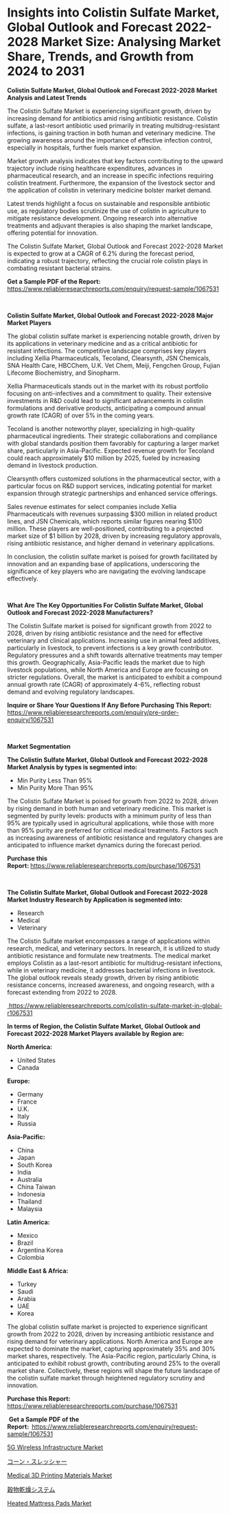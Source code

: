 <p><h1>Insights into Colistin Sulfate Market, Global Outlook and Forecast 2022-2028 Market Size: Analysing Market Share, Trends, and Growth from 2024 to 2031</h1></p><p><strong>Colistin Sulfate Market, Global Outlook and Forecast 2022-2028 Market Analysis and Latest Trends</strong></p>
<p><p>The Colistin Sulfate Market is experiencing significant growth, driven by increasing demand for antibiotics amid rising antibiotic resistance. Colistin sulfate, a last-resort antibiotic used primarily in treating multidrug-resistant infections, is gaining traction in both human and veterinary medicine. The growing awareness around the importance of effective infection control, especially in hospitals, further fuels market expansion.</p><p>Market growth analysis indicates that key factors contributing to the upward trajectory include rising healthcare expenditures, advances in pharmaceutical research, and an increase in specific infections requiring colistin treatment. Furthermore, the expansion of the livestock sector and the application of colistin in veterinary medicine bolster market demand.</p><p>Latest trends highlight a focus on sustainable and responsible antibiotic use, as regulatory bodies scrutinize the use of colistin in agriculture to mitigate resistance development. Ongoing research into alternative treatments and adjuvant therapies is also shaping the market landscape, offering potential for innovation.</p><p>The Colistin Sulfate Market, Global Outlook and Forecast 2022-2028 Market is expected to grow at a CAGR of 6.2% during the forecast period, indicating a robust trajectory, reflecting the crucial role colistin plays in combating resistant bacterial strains.</p></p>
<p><strong>Get a Sample PDF of the Report:&nbsp;</strong> <a href="https://www.reliableresearchreports.com/enquiry/request-sample/1067531">https://www.reliableresearchreports.com/enquiry/request-sample/1067531</a></p>
<p>&nbsp;</p>
<p><strong>Colistin Sulfate Market, Global Outlook and Forecast 2022-2028 Major Market Players</strong></p>
<p><p>The global colistin sulfate market is experiencing notable growth, driven by its applications in veterinary medicine and as a critical antibiotic for resistant infections. The competitive landscape comprises key players including Xellia Pharmaceuticals, Tecoland, Clearsynth, JSN Chemicals, SNA Health Care, HBCChem, U.K. Vet Chem, Meiji, Fengchen Group, Fujian Lifecome Biochemistry, and Sinopharm.</p><p>Xellia Pharmaceuticals stands out in the market with its robust portfolio focusing on anti-infectives and a commitment to quality. Their extensive investments in R&D could lead to significant advancements in colistin formulations and derivative products, anticipating a compound annual growth rate (CAGR) of over 5% in the coming years.</p><p>Tecoland is another noteworthy player, specializing in high-quality pharmaceutical ingredients. Their strategic collaborations and compliance with global standards position them favorably for capturing a larger market share, particularly in Asia-Pacific. Expected revenue growth for Tecoland could reach approximately $10 million by 2025, fueled by increasing demand in livestock production.</p><p>Clearsynth offers customized solutions in the pharmaceutical sector, with a particular focus on R&D support services, indicating potential for market expansion through strategic partnerships and enhanced service offerings.</p><p>Sales revenue estimates for select companies include Xellia Pharmaceuticals with revenues surpassing $300 million in related product lines, and JSN Chemicals, which reports similar figures nearing $100 million. These players are well-positioned, contributing to a projected market size of $1 billion by 2028, driven by increasing regulatory approvals, rising antibiotic resistance, and higher demand in veterinary applications.</p><p>In conclusion, the colistin sulfate market is poised for growth facilitated by innovation and an expanding base of applications, underscoring the significance of key players who are navigating the evolving landscape effectively.</p></p>
<p>&nbsp;</p>
<p><strong>What Are The Key Opportunities For Colistin Sulfate Market, Global Outlook and Forecast 2022-2028 Manufacturers?</strong></p>
<p><p>The Colistin Sulfate market is poised for significant growth from 2022 to 2028, driven by rising antibiotic resistance and the need for effective veterinary and clinical applications. Increasing use in animal feed additives, particularly in livestock, to prevent infections is a key growth contributor. Regulatory pressures and a shift towards alternative treatments may temper this growth. Geographically, Asia-Pacific leads the market due to high livestock populations, while North America and Europe are focusing on stricter regulations. Overall, the market is anticipated to exhibit a compound annual growth rate (CAGR) of approximately 4-6%, reflecting robust demand and evolving regulatory landscapes.</p></p>
<p><strong>Inquire or Share Your Questions If Any Before Purchasing This Report:</strong> <a href="https://www.reliableresearchreports.com/enquiry/pre-order-enquiry/1067531">https://www.reliableresearchreports.com/enquiry/pre-order-enquiry/1067531</a></p>
<p>&nbsp;</p>
<p><strong>Market Segmentation</strong></p>
<p><strong>The Colistin Sulfate Market, Global Outlook and Forecast 2022-2028 Market Analysis by types is segmented into:</strong></p>
<p><ul><li>Min Purity Less Than 95%</li><li>Min Purity More Than 95%</li></ul></p>
<p><p>The Colistin Sulfate Market is poised for growth from 2022 to 2028, driven by rising demand in both human and veterinary medicine. This market is segmented by purity levels: products with a minimum purity of less than 95% are typically used in agricultural applications, while those with more than 95% purity are preferred for critical medical treatments. Factors such as increasing awareness of antibiotic resistance and regulatory changes are anticipated to influence market dynamics during the forecast period.</p></p>
<p><strong>Purchase this Report:&nbsp;</strong><a href="https://www.reliableresearchreports.com/purchase/1067531">https://www.reliableresearchreports.com/purchase/1067531</a></p>
<p>&nbsp;</p>
<p><strong>The Colistin Sulfate Market, Global Outlook and Forecast 2022-2028 Market Industry Research by Application is segmented into:</strong></p>
<p><ul><li>Research</li><li>Medical</li><li>Veterinary</li></ul></p>
<p><p>The Colistin Sulfate market encompasses a range of applications within research, medical, and veterinary sectors. In research, it is utilized to study antibiotic resistance and formulate new treatments. The medical market employs Colistin as a last-resort antibiotic for multidrug-resistant infections, while in veterinary medicine, it addresses bacterial infections in livestock. The global outlook reveals steady growth, driven by rising antibiotic resistance concerns, increased awareness, and ongoing research, with a forecast extending from 2022 to 2028.</p></p>
<p><a href="https://www.reliableresearchreports.com/colistin-sulfate-market-in-global-r1067531">&nbsp;https://www.reliableresearchreports.com/colistin-sulfate-market-in-global-r1067531</a></p>
<p><strong>In terms of Region, the Colistin Sulfate Market, Global Outlook and Forecast 2022-2028 Market Players available by Region are:</strong></p>
<p>
    <p> <strong> North America: </strong>
        <ul>
            <li>United States</li>
            <li>Canada</li>
        </ul>
        </p> 
    <p> <strong> Europe: </strong>
        <ul>
            <li>Germany</li>
            <li>France</li>
            <li>U.K.</li>
            <li>Italy</li>
            <li>Russia</li>
        </ul>
        </p> 
    <p> <strong> Asia-Pacific: </strong>
        <ul>
            <li>China</li>
            <li>Japan</li>
            <li>South Korea</li>
            <li>India</li>
            <li>Australia</li>
            <li>China Taiwan</li>
            <li>Indonesia</li>
            <li>Thailand</li>
            <li>Malaysia</li>
        </ul>
        </p> 
    <p> <strong> Latin America: </strong>
        <ul>
            <li>Mexico</li>
            <li>Brazil</li>
            <li>Argentina Korea</li>
            <li>Colombia</li>
        </ul>
        </p> 
    <p> <strong> Middle East & Africa: </strong>
        <ul>
            <li>Turkey</li>
            <li>Saudi</li>
            <li>Arabia</li>
            <li>UAE</li>
            <li>Korea</li>
        </ul>
    </p>
    </p>
<p><p>The global colistin sulfate market is projected to experience significant growth from 2022 to 2028, driven by increasing antibiotic resistance and rising demand for veterinary applications. North America and Europe are expected to dominate the market, capturing approximately 35% and 30% market shares, respectively. The Asia-Pacific region, particularly China, is anticipated to exhibit robust growth, contributing around 25% to the overall market share. Collectively, these regions will shape the future landscape of the colistin sulfate market through heightened regulatory scrutiny and innovation.</p></p>
<p><strong>Purchase this Report: </strong><a href="https://www.reliableresearchreports.com/purchase/1067531">https://www.reliableresearchreports.com/purchase/1067531</a></p>
<p>&nbsp;<strong>Get a Sample PDF of the Report:&nbsp;&nbsp;</strong><a href="https://www.reliableresearchreports.com/enquiry/request-sample/1067531">https://www.reliableresearchreports.com/enquiry/request-sample/1067531</a></p>
<p><strong></strong></p>
<p><p><a href="https://medium.com/@jakobeblake56/the-5g-wireless-infrastructure-market-has-witnessed-significant-growth-in-recent-years-and-this-763110f28eac">5G Wireless Infrastructure Market</a></p><p><a href="https://medium.com/@lionelmohr1/corn-thresher-market-%E3%81%AF-%E3%82%B3%E3%82%B9%E3%83%88%E7%AE%A1%E7%90%86%E3%81%A8%E5%8A%B9%E7%8E%87%E5%90%91%E4%B8%8A%E3%82%92%E5%84%AA%E5%85%88%E3%81%97%E3%81%BE%E3%81%99-%E3%81%95%E3%82%89%E3%81%AB-%E5%A0%B1%E5%91%8A%E6%9B%B8%E3%81%AF%E5%B8%82%E5%A0%B4%E3%81%AE%E9%9C%80%E8%A6%81%E9%9D%A2%E3%81%A8%E4%BE%9B%E7%B5%A6%E9%9D%A2%E3%81%AE%E4%B8%A1%E6%96%B9%E3%82%92%E3%82%AB%E3%83%90%E3%83%BC%E3%81%97%E3%81%A6%E3%81%84%E3%81%BE%E3%81%99-corn-thresher-%E5%B8%82%E5%A0%B4%E3%81%AF-2024-%E3%81%8B%E3%82%89-52096570298b">コーン・スレッシャー</a></p><p><a href="https://issuu.com/reportprime-2/docs/medical-3d-printing-materials-marke_3ebe5d5e5702a3">Medical 3D Printing Materials Market</a></p><p><a href="https://medium.com/@lionelmohr1/grain-drying-systems-market-%E3%81%AF-%E3%82%B3%E3%82%B9%E3%83%88%E7%AE%A1%E7%90%86%E3%81%A8%E5%8A%B9%E7%8E%87%E5%90%91%E4%B8%8A%E3%82%92%E5%84%AA%E5%85%88%E3%81%97%E3%81%BE%E3%81%99-%E3%81%95%E3%82%89%E3%81%AB-%E5%A0%B1%E5%91%8A%E6%9B%B8%E3%81%AF%E5%B8%82%E5%A0%B4%E3%81%AE%E9%9C%80%E8%A6%81%E9%9D%A2%E3%81%A8%E4%BE%9B%E7%B5%A6%E9%9D%A2%E3%81%AE%E4%B8%A1%E6%96%B9%E3%82%92%E3%82%AB%E3%83%90%E3%83%BC%E3%81%97%E3%81%A6%E3%81%84%E3%81%BE%E3%81%99-grain-drying-bd4ca705d0f4">穀物乾燥システム</a></p><p><a href="https://www.linkedin.com/pulse/heated-mattress-pads-market-indicators-size-regional-breakdown-ewolf?trackingId=AZc2XakgTUOto%2BmYuJI6Mg%3D%3D">Heated Mattress Pads Market</a></p></p>